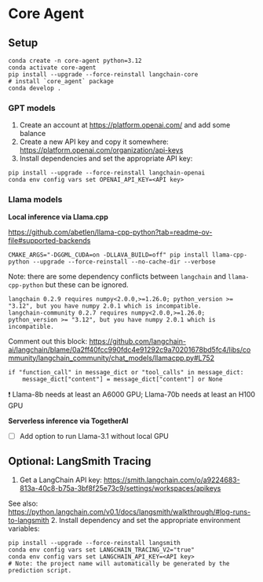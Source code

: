 # Core Agent

## Setup
```
conda create -n core-agent python=3.12
conda activate core-agent
pip install --upgrade --force-reinstall langchain-core
# install `core_agent` package
conda develop .
```

### GPT models
1. Create an account at https://platform.openai.com/ and add some balance
2. Create a new API key and copy it somewhere: https://platform.openai.com/organization/api-keys
3. Install dependencies and set the appropriate API key:
```
pip install --upgrade --force-reinstall langchain-openai
conda env config vars set OPENAI_API_KEY=<API key>
```

### Llama models

**Local inference via Llama.cpp**

https://github.com/abetlen/llama-cpp-python?tab=readme-ov-file#supported-backends
```
CMAKE_ARGS="-DGGML_CUDA=on -DLLAVA_BUILD=off" pip install llama-cpp-python --upgrade --force-reinstall --no-cache-dir --verbose
```

Note: there are some dependency conflicts between `langchain` and `llama-cpp-python` but these can be ignored.
```
langchain 0.2.9 requires numpy<2.0.0,>=1.26.0; python_version >= "3.12", but you have numpy 2.0.1 which is incompatible.
langchain-community 0.2.7 requires numpy<2.0.0,>=1.26.0; python_version >= "3.12", but you have numpy 2.0.1 which is incompatible.
```

Comment out this block: https://github.com/langchain-ai/langchain/blame/0a2ff40fcc990fdc4e91292c9a70201678bd5fc4/libs/community/langchain_community/chat_models/llamacpp.py#L752
```
if "function_call" in message_dict or "tool_calls" in message_dict:
    message_dict["content"] = message_dict["content"] or None
```

:exclamation: Llama-8b needs at least an A6000 GPU; Llama-70b needs at least an H100 GPU

**Serverless inference via TogetherAI**

- [ ] Add option to run Llama-3.1 without local GPU

## Optional: LangSmith Tracing

1. Get a LangChain API key: https://smith.langchain.com/o/a9224683-813a-40c8-b75a-3bf8f25e73c9/settings/workspaces/apikeys

See also: https://python.langchain.com/v0.1/docs/langsmith/walkthrough/#log-runs-to-langsmith
2. Install dependency and set the appropriate environment variables:
```
pip install --upgrade --force-reinstall langsmith
conda env config vars set LANGCHAIN_TRACING_V2="true"
conda env config vars set LANGCHAIN_API_KEY=<API key>
# Note: the project name will automatically be generated by the prediction script.
```
